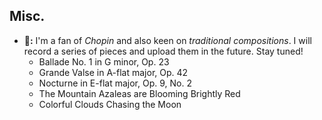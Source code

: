 ## Misc.
- **🎹:** I'm a fan of _Chopin_ and also keen on _traditional compositions_. I will record a series of pieces and upload them in the future. Stay tuned!
    * Ballade No. 1 in G minor, Op. 23
    * Grande Valse in A-flat major, Op. 42
    * Nocturne in E-flat major, Op. 9, No. 2
    * The Mountain Azaleas are Blooming Brightly Red
    * Colorful Clouds Chasing the Moon
